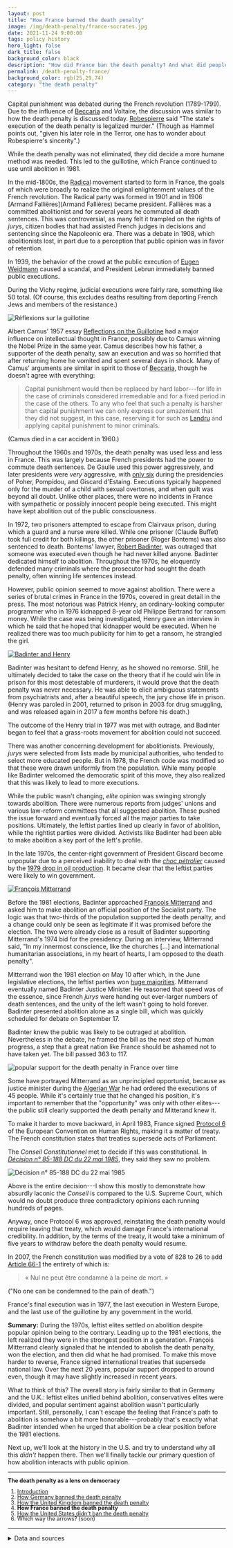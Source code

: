 ```yaml
---
layout: post
title: "How France banned the death penalty"
image: /img/death-penalty/france-socrates.jpg
date: 2021-11-24 9:00:00
tags: policy history
hero_light: false
dark_title: false
background_color: black
description: "How did France ban the death penalty? And what did people think about it at the time?"
permalink: /death-penalty-france/
background_color: rgb(25,29,74)
category: "the death penalty"
---
```


Capital punishment was debated during the French revolution (1789-1799). Due to the influence of [Beccaria](/death-penalty) and Voltaire, the discussion was similar to how the death penalty is discussed today. [Robespierre](https://en.wikipedia.org/wiki/Maximilien_Robespierre) said "The state's execution of the death penalty is legalized murder." (Though as Hammel points out, "given his later role in the Terror, one has to wonder about Robespierre's sincerity".)

While the death penalty was not eliminated, they did decide a more humane method was needed. This led to the guillotine, which France continued to use until abolition in 1981.

In the mid-1800s, the [Radical](https://en.wikipedia.org/wiki/Radical_Party_(France)) movement started to form in France, the goals of which were broadly to realize the original enlightenment values of the French revolution. The Radical party was formed in 1901 and in 1906 [Armand Fallières](Armand Fallières) became president. Fallières was a committed abolitionist and for several years he commuted all death sentences. This was controversial, as many felt it trampled on the rights of *jurys*, citizen bodies that had assisted French judges in decisions and sentencing since the Napoleonic era. There was a debate in 1908, which abolitionists lost, in part due to a perception that public opinion was in favor of retention.

In 1939, the behavior of the crowd at the public execution of [Eugen Weidmann](https://en.wikipedia.org/wiki/Eugen_Weidmann) caused a scandal, and President Lebrun immediately banned public executions.

During the Vichy regime, judicial executions were fairly rare, something like 50 total. (Of course, this excludes deaths resulting from deporting French Jews and members of the resistance.)

![Réflexions sur la guillotine](/img/death-penalty/reflexions.jpg)

Albert Camus' 1957 essay [Reflections on the Guillotine](https://en.wikipedia.org/wiki/Reflections_on_the_Guillotine) had a major influence on intellectual thought in France, possibly due to Camus winning the Nobel Prize in the same year. Camus describes how his father, a supporter of the death penalty, saw an execution and was so horrified that after returning home he vomited and spent several days in shock. Many of Camus' arguments are similar in spirit to those of [Beccaria](/death-penalty), though he doesn't agree with everything:

> Capital punishment would then be replaced by hard labor---for life in the case of criminals considered irremediable and for a fixed period in the case of the others. To any who feel that such a penalty is harsher than capital punishment we can only express our amazement that they did not suggest, in this case, reserving it for such as [Landru](https://en.wikipedia.org/wiki/Henri_D%C3%A9sir%C3%A9_Landru) and applying capital punishment to minor criminals.

(Camus died in a car accident in 1960.)

Throughout the 1960s and 1970s, the death penalty was used less and less in France. This was largely because French presidents had the power to commute death sentences. De Gaulle used this power aggressively, and later presidents were *very* aggressive, with [only six](https://en.wikipedia.org/wiki/Capital_punishment_in_France#Clemency) during the presidencies of Poher, Pompidou, and Giscard d'Estaing. Executions typically happened only for the murder of a child with sexual overtones, and when guilt was beyond all doubt. Unlike other places, there were no incidents in France with sympathetic or possibly innocent people being executed. This might have kept abolition out of the public consciousness.

In 1972, two prisoners attempted to escape from Clairvaux prison, during which a guard and a nurse were killed. While one prisoner (Claude Buffet) took full credit for both killings, the other prisoner (Roger Bontems) was also sentenced to death. Bontems' lawyer, [Robert Badinter](https://en.wikipedia.org/wiki/Robert_Badinter), was outraged that someone was executed even though he had never killed anyone. Badinter dedicated himself to abolition. Throughout the 1970s, he eloquently defended many criminals where the prosecutor had sought the death penalty, often winning life sentences instead.

However, public opinion seemed to move against abolition. There were a series of brutal crimes in France in the 1970s, covered in great detail in the press. The most notorious was Patrick Henry, an ordinary-looking computer programmer who in 1976 kidnapped 8-year old Philippe Bertrand for ransom money. While the case was being investigated, Henry gave an interview in which he said that he hoped that kidnapper would be executed. When he realized there was too much publicity for him to get a ransom, he strangled the girl.

[![Badinter and Henry](/img/death-penalty/badinter_and_henry.jpg)](https://commons.wikimedia.org/wiki/File:Robert_Badinter_et_Patrick_Henry.jpg)

Badinter was hesitant to defend Henry, as he showed no remorse. Still, he ultimately decided to take the case on the theory that if he could win life in prison for this most detestable of murderers, it would prove that the death penalty was never necessary. He was able to elicit ambiguous statements from psychiatrists and, after a beautiful speech, the jury chose life in prison. (Henry was paroled in 2001, returned to prison in 2003 for drug smuggling, and was released again in 2017 a few months before his death.)

The outcome of the Henry trial in 1977 was met with outrage, and Badinter began to feel that a grass-roots movement for abolition could not succeed.

There was another concerning development for abolitionists. Previously, *jurys* were selected from lists made by municipal authorities, who tended to select more educated people. But in 1978, the French code was modified so that these were drawn uniformly from the population. While many people like Badinter welcomed the democratic spirit of this move, they also realized that this was likely to lead to more executions.

While the public wasn't changing, *elite* opinion was swinging strongly towards abolition. There were numerous reports from judges' unions and various law-reform committees that all suggested abolition. These pushed the issue forward and eventually forced all the major parties to take positions. Ultimately, the leftist parties lined up clearly in favor of abolition, while the rightist parties were divided. Activists like Badinter had been able to make abolition a key part of the left's profile.

In the late 1970s, the center-right government of President Giscard become unpopular due to a perceived inability to deal with the [*choc pétrolier*](https://fr.wikipedia.org/wiki/Choc_p%C3%A9trolier) caused by the [1979 drop in oil production](https://en.wikipedia.org/wiki/1979_oil_crisis). It became clear that the leftist parties were likely to win government.

[![François Mitterrand](/img/death-penalty/mitterrand.jpg)](https://commons.wikimedia.org/wiki/File:Fran%C3%A7ois_Mitterrand_1968.jpg)

Before the 1981 elections, Badinter approached [François Mitterrand](https://en.wikipedia.org/wiki/Fran%C3%A7ois_Mitterrand) and asked him to make abolition an official position of the Socialist party. The logic was that two-thirds of the population supported the death penalty, and a change could only be seen as legitimate if it was promised before the election. The two were already close as a result of Badinter supporting Mitterrand's 1974 bid for the presidency. During an interview, Mitterrand said, "In my innermost conscience, like the churches [...] and international humanitarian associations, in my heart of hearts, I am opposed to the death penalty".

Mitterrand won the 1981 election on May 10 after which, in the June legislative elections, the leftist parties won [huge majorities](https://en.wikipedia.org/wiki/1981_French_legislative_election). Mitterrand eventually named Badinter Justice Minister. He reasoned that speed was of the essence, since French *jurys* were handing out ever-larger numbers of death sentences, and the unity of the left wasn't going to hold forever. Badinter presented abolition alone as a single bill, which was quickly scheduled for debate on September 17.

Badinter knew the public was likely to be outraged at abolition. Nevertheless in the debate, he framed the bill as the next step of human progress, a step that a great nation like France should be ashamed not to have taken yet. The bill passed 363 to 117.

![popular support for the death penalty in France over time](/img/death-penalty/france.svg)

Some have portrayed Mitterrand as an unprincipled opportunist, because as justice minister during the [Algerian War](https://en.wikipedia.org/wiki/Algerian_War) he had ordered the executions of 45 people. While it's certainly true that he changed his position, it's important to remember that the "opportunity" was only with other elites---the public still clearly supported the death penalty and Mitterand knew it.

To make it harder to move backward, in April 1983, France signed [Protocol 6](https://www.echr.coe.int/Documents/Library_Collection_P6_ETS114E_ENG.pdf) of the European Convention on Human Rights, making it a matter of treaty. The French constitution states that treaties supersede acts of Parliament.

The *Conseil Constitutionnel* met to decide if this was constitutional. In [*Décision n° 85-188 DC du 22 mai 1985*](https://www.conseil-constitutionnel.fr/decision/1985/85188DC.htm), they said they saw no problem.

![Décision n° 85-188 DC du 22 mai 1985](/img/death-penalty/protocol-6-decision.svg)

Above is the entire decision---I show this mostly to demonstrate how absurdly laconic the *Conseil* is compared to the U.S. Supreme Court, which would no doubt produce three contradictory opinions each running hundreds of pages.

Anyway, once Protocol 6 was approved, reinstating the death penalty would require leaving that treaty, which would damage France's international credibility. In addition, by the terms of the treaty, it would take a minimum of five years to withdraw before the death penalty would resume.

In 2007, the French constitution was modified by a vote of 828 to 26 to add [Article 66-1](https://fr.wikipedia.org/wiki/Article_66-1_de_la_Constitution_de_la_Cinqui%C3%A8me_R%C3%A9publique_fran%C3%A7aise) the entirety of which is:

> « Nul ne peut être condamné à la peine de mort. »

("No one can be condemned to the pain of death.")

France's final execution was in 1977, the last execution in Western Europe, and the last use of the guillotine by any government in the world.

**Summary:** During the 1970s, leftist elites settled on abolition despite popular opinion being to the contrary. Leading up to the 1981 elections, the left realized they were in the strongest position in a generation. François Mitterrand clearly signaled that he intended to abolish the death penalty, won the election, and then did what he had promised. To make this move harder to reverse, France signed international treaties that supersede national law. Over the next 20 years, popular support dropped to around even, though it may have slightly increased in recent years.

What to think of this? The overall story is fairly similar to that in Germany and the U.K.: leftist elites unified behind abolition, conservatives elites were divided, and popular sentiment against abolition wasn't particularly important. Still, personally, I can't escape the feeling that France's path to abolition is somehow a bit more honorable---probably that's exactly what Badinter intended when he urged that abolition be a clear position before the 1981 elections.

 Next up, we'll look at the history in the U.S. and try to understand why all this *didn't* happen there. Then we'll finally tackle our primary question of how abolition interacts with public opinion.

---

<div style="font-size:90%; line-height:100%" markdown="1">

**The death penalty as a lens on democracy**
1. [Introduction](/death-penalty)
2. [How Germany banned the death penalty](/death-penalty-germany)
3. [How the United Kingdom banned the death penalty](/death-penalty-uk)
4. **How France banned the death penalty**
5. [How the United States didn't ban the death penalty](/death-penalty-usa)
6. Which way the arrows? (soon)

</div>

---

<details markdown="1">
<summary>
Data and sources
</summary>

Again, in all these histories of European countries, I rely heavily on Andrew Hammel's fantastic and underrated book, *Ending the Death Penalty: The European Experience in Global Perspective*.

Anyway, here are the poll numbers in the plot above. Where possible, I converted to a single "support" score by removing respondents who gave "no opinion". However, if only "support" numbers are given, I used those unchanged. In the IPSOS polls below, I can't determine if there was a "no opinion" option. (Let me know if you can figure that out.)

| year | support | oppose | source |
| ---- | ------- | ------ | ------ |
| 1908 | 77      | ??     | IFOP   |
| 1960 | 50      | 39     | IFOP   |
| 1967 | 51      | 42     | IFOP   |
| 1972 | 63      | 27     | IFOP   |
| 1979 | 58      | 31     | TNS    |
| 1980 | 55      | 37     | TNS    |
| 1981 | 58      | 34     | TNS    |
| 1982 | 62      | 33     | TNS    |
| 1983 | 50      | 38     | TNS    |
| 1984 | 56      | 36     | TNS    |
| 1985 | 64      | 32     | TNS    |
| 1987 | 65      | 29     | TNS    |
| 1991 | 61      | 35     | TNS    |
| 1993 | 61      | 33     | TNS    |
| 1994 | 59      | 36     | TNS    |
| 1999 | 46      | 48     | TNS    |
| 2001 | 44      | 49     | TNS    |
| 2002 | 40      | 54     | TNS    |
| 2006 | 42      | 52     | TNS    |
| 2007 | 45      | 52     | IPSOS  |
| 2014 | 45      | ??     | IPSOS  |
| 2015 | 52      | ??     | IPSOS  |
| 2016 | 48      | ??     | IPSOS  |
| 2017 | 49      | ??     | IPSOS  |
| 2018 | 51      | ??     | IPSOS  |
| 2019 | 44      | ??     | IPSOS  |
| 2020 | 55      | ??     | IPSOS  |
| 2021 | 50      | ??     | IPSOS  |

More details:

* The 1908, 1960 and 1972 IFOP polls are quoted on [Wikipedia](https://en.wikipedia.org/wiki/Capital_punishment_in_France#Variations_in_French_opinion).
* The 1967 IFOP poll is quoted by [Erskine (1970)](https://doi.org/10.1086/267803).
* The TNS polls are quoted by Hammel.
* The IPSOS polls are [here](https://www.ipsos.com/sites/default/files/ct/news/documents/2021-09/Ipsos%20-%20Fractures%20Franc%CC%A7aises%20-%20septembre%202021.pdf) on p. 32.

</details>
